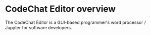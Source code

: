 # CodeChat Editor overview

The CodeChat Editor is a GUI-based programmer's word processor / Jupyter for
software developers.
